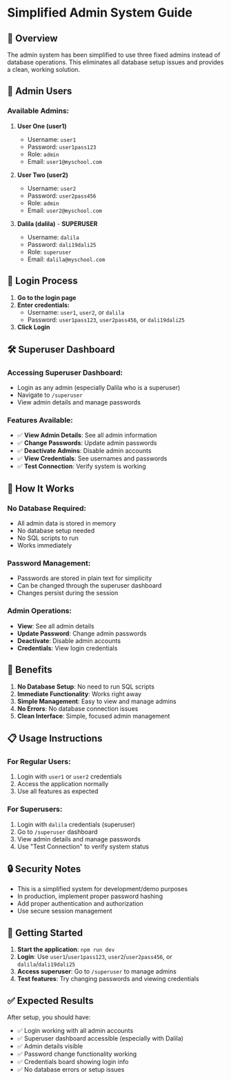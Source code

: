 # Simplified Admin System Guide

## 🎯 **Overview**

The admin system has been simplified to use three fixed admins instead of database operations. This eliminates all database setup issues and provides a clean, working solution.

## 👥 **Admin Users**

### Available Admins:

1. **User One (user1)**
   - Username: `user1`
   - Password: `user1pass123`
   - Role: `admin`
   - Email: `user1@myschool.com`

2. **User Two (user2)**
   - Username: `user2`
   - Password: `user2pass456`
   - Role: `admin`
   - Email: `user2@myschool.com`

3. **Dalila (dalila)** - **SUPERUSER**
   - Username: `dalila`
   - Password: `dali19dali25`
   - Role: `superuser`
   - Email: `dalila@myschool.com`

## 🔐 **Login Process**

1. **Go to the login page**
2. **Enter credentials:**
   - Username: `user1`, `user2`, or `dalila`
   - Password: `user1pass123`, `user2pass456`, or `dali19dali25`
3. **Click Login**

## 🛠️ **Superuser Dashboard**

### Accessing Superuser Dashboard:
- Login as any admin (especially Dalila who is a superuser)
- Navigate to `/superuser`
- View admin details and manage passwords

### Features Available:
- ✅ **View Admin Details**: See all admin information
- ✅ **Change Passwords**: Update admin passwords
- ✅ **Deactivate Admins**: Disable admin accounts
- ✅ **View Credentials**: See usernames and passwords
- ✅ **Test Connection**: Verify system is working

## 🔧 **How It Works**

### No Database Required:
- All admin data is stored in memory
- No database setup needed
- No SQL scripts to run
- Works immediately

### Password Management:
- Passwords are stored in plain text for simplicity
- Can be changed through the superuser dashboard
- Changes persist during the session

### Admin Operations:
- **View**: See all admin details
- **Update Password**: Change admin passwords
- **Deactivate**: Disable admin accounts
- **Credentials**: View login credentials

## 🎯 **Benefits**

1. **No Database Setup**: No need to run SQL scripts
2. **Immediate Functionality**: Works right away
3. **Simple Management**: Easy to view and manage admins
4. **No Errors**: No database connection issues
5. **Clean Interface**: Simple, focused admin management

## 📋 **Usage Instructions**

### For Regular Users:
1. Login with `user1` or `user2` credentials
2. Access the application normally
3. Use all features as expected

### For Superusers:
1. Login with `dalila` credentials (superuser)
2. Go to `/superuser` dashboard
3. View admin details and manage passwords
4. Use "Test Connection" to verify system status

## 🔒 **Security Notes**

- This is a simplified system for development/demo purposes
- In production, implement proper password hashing
- Add proper authentication and authorization
- Use secure session management

## 🚀 **Getting Started**

1. **Start the application**: `npm run dev`
2. **Login**: Use `user1`/`user1pass123`, `user2`/`user2pass456`, or `dalila`/`dali19dali25`
3. **Access superuser**: Go to `/superuser` to manage admins
4. **Test features**: Try changing passwords and viewing credentials

## ✅ **Expected Results**

After setup, you should have:
- ✅ Login working with all admin accounts
- ✅ Superuser dashboard accessible (especially with Dalila)
- ✅ Admin details visible
- ✅ Password change functionality working
- ✅ Credentials board showing login info
- ✅ No database errors or setup issues 
